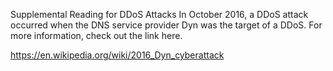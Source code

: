Supplemental Reading for DDoS Attacks
In October 2016, a DDoS attack occurred when the DNS service provider Dyn was the target of a DDoS. For more information, check out the link here.

https://en.wikipedia.org/wiki/2016_Dyn_cyberattack